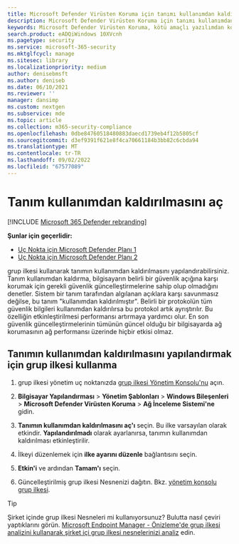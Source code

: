 ```yaml
---
title: Microsoft Defender Virüsten Koruma için tanımı kullanımdan kaldırmayı açma
description: Microsoft Defender Virüsten Koruma için tanımı kullanımdan kaldırmayı açın.
keywords: Microsoft Defender Virüsten Koruma, kötü amaçlı yazılımdan koruma, güvenlik, defender, tanımı kullanımdan kaldırma
search.product: eADQiWindows 10XVcnh
ms.pagetype: security
ms.service: microsoft-365-security
ms.mktglfcycl: manage
ms.sitesec: library
ms.localizationpriority: medium
author: denisebmsft
ms.author: deniseb
ms.date: 06/10/2021
ms.reviewer: ''
manager: dansimp
ms.custom: nextgen
ms.subservice: mde
ms.topic: article
ms.collection: m365-security-compliance
ms.openlocfilehash: 0dbe84760518480883daecd1739eb4f12b5805cf
ms.sourcegitcommit: d3ef9391f621e8f4ca70661184b3bb82c6cbda94
ms.translationtype: MT
ms.contentlocale: tr-TR
ms.lasthandoff: 09/02/2022
ms.locfileid: "67577089"
---
```

# <a name="turn-on-definition-retirement"></a>Tanım kullanımdan kaldırılmasını aç

[!INCLUDE [Microsoft 365 Defender rebranding](../../includes/microsoft-defender.md)]

**Şunlar için geçerlidir:**
- [Uç Nokta için Microsoft Defender Planı 1](https://go.microsoft.com/fwlink/p/?linkid=2154037)
- [Uç Nokta için Microsoft Defender Planı 2](https://go.microsoft.com/fwlink/p/?linkid=2154037)

grup ilkesi kullanarak tanımın kullanımdan kaldırılmasını yapılandırabilirsiniz. Tanım kullanımdan kaldırma, bilgisayarın belirli bir güvenlik açığına karşı korumak için gerekli güvenlik güncelleştirmelerine sahip olup olmadığını denetler. Sistem bir tanım tarafından algılanan açıklara karşı savunmasız değilse, bu tanım "kullanımdan kaldırılmıştır". Belirli bir protokolün tüm güvenlik bilgileri kullanımdan kaldırılırsa bu protokol artık ayrıştırılır. Bu özelliğin etkinleştirilmesi performansı artırmaya yardımcı olur. En son güvenlik güncelleştirmelerinin tümünün güncel olduğu bir bilgisayarda ağ korumasının ağ performansı üzerinde hiçbir etkisi olmaz.

## <a name="use-group-policy-to-configure-definition-retirement"></a>Tanımın kullanımdan kaldırılmasını yapılandırmak için grup ilkesi kullanma

1. grup ilkesi yönetim uç noktanızda [grup ilkesi Yönetim Konsolu'nu](/previous-versions/windows/it-pro/windows-server-2008-R2-and-2008/cc731212(v=ws.11)) açın.

2. **Bilgisayar Yapılandırması** \> **Yönetim Şablonları** \> **Windows Bileşenleri** \> **Microsoft Defender Virüsten Koruma** \> **Ağ İnceleme Sistemi'ne** gidin.

3. **Tanımın kullanımdan kaldırılmasını aç'ı** seçin. Bu ilke varsayılan olarak etkindir. **Yapılandırılmadı** olarak ayarlanırsa, tanımın kullanımdan kaldırılması etkinleştirilir.

4. İlkeyi düzenlemek için **ilke ayarını düzenle** bağlantısını seçin.

5. **Etkin'i** ve ardından **Tamam'ı** seçin.

6. Güncelleştirilmiş grup ilkesi Nesnenizi dağıtın. Bkz. [yönetim konsolu grup ilkesi](/windows/win32/srvnodes/group-policy).

> [!TIP]
> Şirket içinde grup ilkesi Nesneleri mi kullanıyorsunuz? Bulutta nasıl çeviri yaptıklarını görün. [Microsoft Endpoint Manager - Önizleme'de grup ilkesi analizini kullanarak şirket içi grup ilkesi nesnelerinizi analiz](/mem/intune/configuration/group-policy-analytics) edin.
